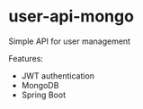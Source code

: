 # user-api-mongo
Simple API for user management

Features:
- JWT authentication
- MongoDB
- Spring Boot
